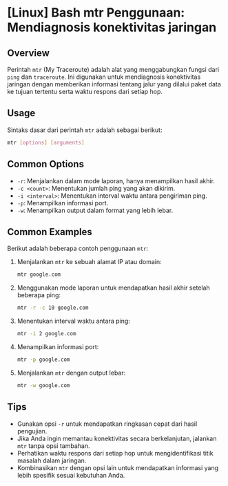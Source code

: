 # [Linux] Bash mtr Penggunaan: Mendiagnosis konektivitas jaringan

## Overview
Perintah `mtr` (My Traceroute) adalah alat yang menggabungkan fungsi dari `ping` dan `traceroute`. Ini digunakan untuk mendiagnosis konektivitas jaringan dengan memberikan informasi tentang jalur yang dilalui paket data ke tujuan tertentu serta waktu respons dari setiap hop.

## Usage
Sintaks dasar dari perintah `mtr` adalah sebagai berikut:

```bash
mtr [options] [arguments]
```

## Common Options
- `-r`: Menjalankan dalam mode laporan, hanya menampilkan hasil akhir.
- `-c <count>`: Menentukan jumlah ping yang akan dikirim.
- `-i <interval>`: Menentukan interval waktu antara pengiriman ping.
- `-p`: Menampilkan informasi port.
- `-w`: Menampilkan output dalam format yang lebih lebar.

## Common Examples
Berikut adalah beberapa contoh penggunaan `mtr`:

1. Menjalankan `mtr` ke sebuah alamat IP atau domain:
   ```bash
   mtr google.com
   ```

2. Menggunakan mode laporan untuk mendapatkan hasil akhir setelah beberapa ping:
   ```bash
   mtr -r -c 10 google.com
   ```

3. Menentukan interval waktu antara ping:
   ```bash
   mtr -i 2 google.com
   ```

4. Menampilkan informasi port:
   ```bash
   mtr -p google.com
   ```

5. Menjalankan `mtr` dengan output lebar:
   ```bash
   mtr -w google.com
   ```

## Tips
- Gunakan opsi `-r` untuk mendapatkan ringkasan cepat dari hasil pengujian.
- Jika Anda ingin memantau konektivitas secara berkelanjutan, jalankan `mtr` tanpa opsi tambahan.
- Perhatikan waktu respons dari setiap hop untuk mengidentifikasi titik masalah dalam jaringan.
- Kombinasikan `mtr` dengan opsi lain untuk mendapatkan informasi yang lebih spesifik sesuai kebutuhan Anda.